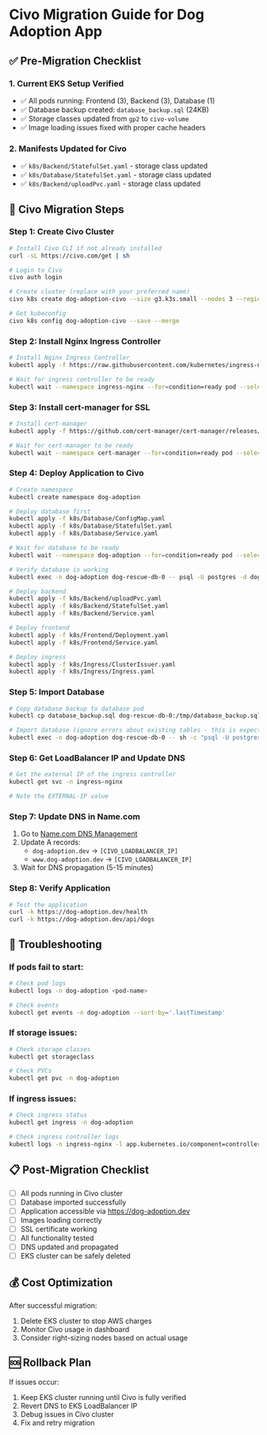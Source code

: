 # Civo Migration Guide for Dog Adoption App

## ✅ Pre-Migration Checklist

### 1. **Current EKS Setup Verified**
- ✅ All pods running: Frontend (3), Backend (3), Database (1)
- ✅ Database backup created: `database_backup.sql` (24KB)
- ✅ Storage classes updated from `gp2` to `civo-volume`
- ✅ Image loading issues fixed with proper cache headers

### 2. **Manifests Updated for Civo**
- ✅ `k8s/Backend/StatefulSet.yaml` - storage class updated
- ✅ `k8s/Database/StatefulSet.yaml` - storage class updated  
- ✅ `k8s/Backend/uploadPvc.yaml` - storage class updated

## 🚀 Civo Migration Steps

### Step 1: Create Civo Cluster
```bash
# Install Civo CLI if not already installed
curl -sL https://civo.com/get | sh

# Login to Civo
civo auth login

# Create cluster (replace with your preferred name)
civo k8s create dog-adoption-civo --size g3.k3s.small --nodes 3 --region NYC1

# Get kubeconfig
civo k8s config dog-adoption-civo --save --merge
```

### Step 2: Install Nginx Ingress Controller
```bash
# Install Nginx Ingress Controller
kubectl apply -f https://raw.githubusercontent.com/kubernetes/ingress-nginx/controller-v1.8.2/deploy/static/provider/cloud/deploy.yaml

# Wait for ingress controller to be ready
kubectl wait --namespace ingress-nginx --for=condition=ready pod --selector=app.kubernetes.io/component=controller --timeout=120s
```

### Step 3: Install cert-manager for SSL
```bash
# Install cert-manager
kubectl apply -f https://github.com/cert-manager/cert-manager/releases/download/v1.13.0/cert-manager.yaml

# Wait for cert-manager to be ready
kubectl wait --namespace cert-manager --for=condition=ready pod --selector=app.kubernetes.io/component=controller --timeout=120s
```

### Step 4: Deploy Application to Civo
```bash
# Create namespace
kubectl create namespace dog-adoption

# Deploy database first
kubectl apply -f k8s/Database/ConfigMap.yaml
kubectl apply -f k8s/Database/StatefulSet.yaml
kubectl apply -f k8s/Database/Service.yaml

# Wait for database to be ready
kubectl wait --namespace dog-adoption --for=condition=ready pod --selector=app=dog-rescue-db --timeout=300s

# Verify database is working
kubectl exec -n dog-adoption dog-rescue-db-0 -- psql -U postgres -d dog_rescue_db -c "SELECT 'Database ready!' as status;"

# Deploy backend
kubectl apply -f k8s/Backend/uploadPvc.yaml
kubectl apply -f k8s/Backend/StatefulSet.yaml
kubectl apply -f k8s/Backend/Service.yaml

# Deploy frontend
kubectl apply -f k8s/Frontend/Deployment.yaml
kubectl apply -f k8s/Frontend/Service.yaml

# Deploy ingress
kubectl apply -f k8s/Ingress/ClusterIssuer.yaml
kubectl apply -f k8s/Ingress/Ingress.yaml
```

### Step 5: Import Database
```bash
# Copy database backup to database pod
kubectl cp database_backup.sql dog-rescue-db-0:/tmp/database_backup.sql -n dog-adoption

# Import database (ignore errors about existing tables - this is expected)
kubectl exec -n dog-adoption dog-rescue-db-0 -- sh -c "psql -U postgres -d dog_rescue_db -f /tmp/database_backup.sql"
```

### Step 6: Get LoadBalancer IP and Update DNS
```bash
# Get the external IP of the ingress controller
kubectl get svc -n ingress-nginx

# Note the EXTERNAL-IP value
```

### Step 7: Update DNS in Name.com
1. Go to [Name.com DNS Management](https://www.name.com/account/domain/details/dog-adoption.dev)
2. Update A records:
   - `dog-adoption.dev` → `[CIVO_LOADBALANCER_IP]`
   - `www.dog-adoption.dev` → `[CIVO_LOADBALANCER_IP]`
3. Wait for DNS propagation (5-15 minutes)

### Step 8: Verify Application
```bash
# Test the application
curl -k https://dog-adoption.dev/health
curl -k https://dog-adoption.dev/api/dogs
```

## 🔧 Troubleshooting

### If pods fail to start:
```bash
# Check pod logs
kubectl logs -n dog-adoption <pod-name>

# Check events
kubectl get events -n dog-adoption --sort-by='.lastTimestamp'
```

### If storage issues:
```bash
# Check storage classes
kubectl get storageclass

# Check PVCs
kubectl get pvc -n dog-adoption
```

### If ingress issues:
```bash
# Check ingress status
kubectl get ingress -n dog-adoption

# Check ingress controller logs
kubectl logs -n ingress-nginx -l app.kubernetes.io/component=controller
```

## 📋 Post-Migration Checklist

- [ ] All pods running in Civo cluster
- [ ] Database imported successfully
- [ ] Application accessible via https://dog-adoption.dev
- [ ] Images loading correctly
- [ ] SSL certificate working
- [ ] All functionality tested
- [ ] DNS updated and propagated
- [ ] EKS cluster can be safely deleted

## 💰 Cost Optimization

After successful migration:
1. Delete EKS cluster to stop AWS charges
2. Monitor Civo usage in dashboard
3. Consider right-sizing nodes based on actual usage

## 🆘 Rollback Plan

If issues occur:
1. Keep EKS cluster running until Civo is fully verified
2. Revert DNS to EKS LoadBalancer IP
3. Debug issues in Civo cluster
4. Fix and retry migration
